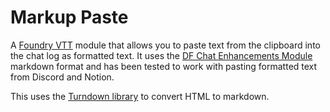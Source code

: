 # Markup Paste

A [Foundry VTT](https://foundryvtt.com) module that allows you to paste text from the clipboard into the chat log as formatted text. It uses the [DF Chat Enhancements Module](https://foundryvtt.com/packages/df-chat-enhance) markdown format and has been tested to work with pasting formatted text from Discord and Notion.

This uses the [Turndown library](https://github.com/mixmark-io/turndown) to convert HTML to markdown.